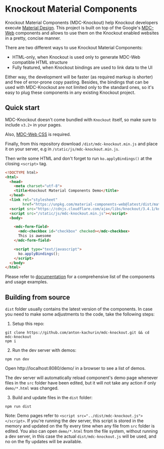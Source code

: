 # Knockout Material Components

Knockout Material Components (MDC-Knockout) help Knockout developers execute
[Material Design](https://www.material.io/).
This project is built on top of the Google's
[MDC-Web](https://github.com/material-components/material-components-web)
components and allows to use them on the Knockout enabled websites in
a pretty, concise manner.

There are two different ways to use Knockout Material Components:
- HTML-only, when Knockout is used only to generate MDC-Web compatible HTML
structure
- Fully featured, when Knockout bindings are used to link data to the UI

Either way, the development will be faster (as required markup is shorter)
and free of error-prone copy pasting. Besides, the bindings that can be used
with MDC-Knockout are not limited only to the standard ones, so it's easy to
plug these components in any existing Knockout project.

## Quick start

MDC-Knockout doesn't come bundled with `Knockout` itself, so make sure to
include `v3.2+` in your pages.

Also,
[MDC-Web CSS](https://github.com/material-components/material-components-web#css)
is required.

Finally, from this repository download `/dist/mdc-knockout.min.js` and place it
on your server, e.g in `/static/js/mdc-knockout.min.js`.

Then write some HTML and don't forget to run `ko.applyBindings()`
at the closing `<script>` tag.

```HTML
<!DOCTYPE html>
<html>
  <head>
    <meta charset="utf-8">
    <title>Knockout Material Components Demo</title>
  </head>
  <link rel="stylesheet"
        href="https://unpkg.com/material-components-web@latest/dist/material-components-web.css">
  <script src="https://cdnjs.cloudflare.com/ajax/libs/knockout/3.4.1/knockout-min.js"></script>
  <script src="/static/js/mdc-knockout.min.js"></script>
  <body>

    <mdc-form-field>
      <mdc-checkbox id="checkbox" checked></mdc-checkbox>
      This is awesome
    </mdc-form-field>

    <script type="text/javascript">
      ko.applyBindings();
    </script>
  </body>
</html>
```

Please refer to [documentation](./docs/components.md) for a comprehensive list
of the components and usage examples.

## Building from source

`dist` folder usually contains the latest version of the components. In case
you need to make some adjustments to the code, take the following steps:

1. Setup this repo:

  ```shell
  git clone https://github.com/anton-kachurin/mdc-knockout.git && cd mdc-knockout
  npm i
  ```

2. Run the dev server with demos:

  ```shell
  npm run dev
  ```

  Open http://localhost:8080/demo/ in a browser to see a list of demos.

  The dev server will automatically reload component's demo page whenever
  files in the `src` folder have been edited, but it will not take any action
  if only `demo/*.html` was changed.

3. Build and update files in the `dist` folder:

  ```shell
  npm run dist
  ```

Note: Demo pages refer to `<script src="../dist/mdc-knockout.js"></script>`.
If you're running the dev server, this script is stored in the memory
and updated on the fly every time when any file from `src` folder is edited.
You also can open `demo/*.html` from the file system, without running a
dev server, in this case the actual `dist/mdc-knockout.js` will be used, and
no on the fly updates will be available.
